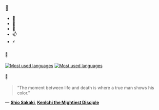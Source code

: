 ### 👋

- 🔭
- 🌱
- 💬
- 📫
- ⚡

#### 🧏

[![Most used languages](https://github-readme-stats-aynah.vercel.app/api/top-langs/?username=aynh&theme=solarized-dark&langs_count=6&layout=compact&hide_title=true)](https://github.com/anuraghazra/github-readme-stats#gh-dark-mode-only)
[![Most used languages](https://github-readme-stats-aynah.vercel.app/api/top-langs/?username=aynh&theme=solarized-light&langs_count=6&layout=compact&hide_title=true)](https://github.com/anuraghazra/github-readme-stats#gh-light-mode-only)

#### 💬

> "The moment between life and death is where a true man shows his color."

&mdash; [**Shio Sakaki**](https://myanimelist.net/character.php?q=Shio%20Sakaki&cat=character), [**KenIchi the Mightiest Disciple**](https://myanimelist.net/search/all?q=KenIchi%20the%20Mightiest%20Disciple&cat=all)
